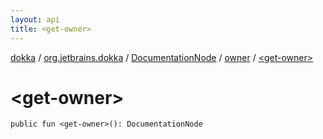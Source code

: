 ```yaml
---
layout: api
title: <get-owner>
---
```

[dokka](../../../index.html) / [org.jetbrains.dokka](../../index.html) / [DocumentationNode](../index.html) / [owner](index.html) / [&lt;get-owner&gt;](_get-owner_.html)


# &lt;get-owner&gt;



```
public fun <get-owner>(): DocumentationNode
```

